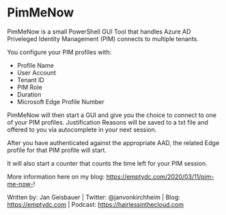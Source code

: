 # PimMeNow

PimMeNow is a small PowerShell GUI Tool that handles Azure AD Priveleged Identity Management (PIM) connects to multiple tenants.

You configure your PIM profiles with:

* Profile Name
* User Account
* Tenant ID
* PIM Role
* Duration
* Microsoft Edge Profile Number

PimMeNow will then start a GUI and give you the choice to connect to one of your PIM profiles. Justification Reasons will be saved to a txt file and offered to you via autocomplete in your next session. 

After you have authenticated against the appropriate AAD, the related Edge profile for that PIM profile will start.

It will also start a counter that counts the time left for your PIM session. 

More information here on my blog: https://emptydc.com/2020/03/11/pim-me-now-!

Written by: Jan Geisbauer | Twitter: @janvonkirchheim | Blog: https://emptydc.com | Podcast: https://hairlessinthecloud.com

